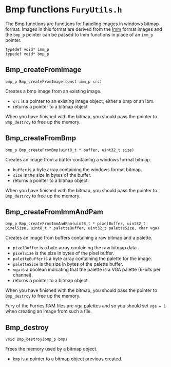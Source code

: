 # Bmp functions `FuryUtils.h`

The Bmp functions are functions for handling images in windows bitmap format. 
Images in this format are derived from the [Imm](imm.md) format images and the `bmp_p` pointer can be passed to Imm functions in place of an `imm_p` pointer.

`typedef void* imm_p`  
`typedef void* bmp_p`

## Bmp_createFromImage

`bmp_p Bmp_createFromImage(const imm_p src)`

Creates a bmp image from an existing image.

- `src` is a pointer to an existing image object; either a bmp or an lbm.
- returns a pointer to a bitmap object

When you have finished with the bitmap, you should pass the pointer to `Bmp_destroy` to free up the memory.

## Bmp_createFromBmp

`bmp_p Bmp_createFromBmp(uint8_t * buffer, uint32_t size)`

Creates an image from a buffer containing a windows format bitmap.

- `buffer` is a byte array containing the windows format bitmap.
- `size` is the size in bytes of the buffer.
- returns a pointer to a bitmap object.

When you have finished with the bitmap, you should pass the pointer to `Bmp_destroy` to free up the memory.

## Bmp_createFromImmAndPam

`bmp_p Bmp_createFromImmAndPam(uint8_t * pixelBuffer, uint32_t pixelSize, uint8_t * paletteBuffer, uint32_t paletteSize, char vga)`

Creates an image from buffers containing a raw bitmap and a palette.

- `pixelBuffer` is a byte array containing the raw bitmap data.
- `pixelSize` is the size in bytes of the pixel buffer.
- `paletteBuffer` is a byte array containing the palette for the image.
- `paletteSize` is the size in bytes of the palette buffer.
- `vga` is a boolean indicating that the palette is a VGA palette (6-bits per channel).
- returns a pointer to a bitmap object.

When you have finished with the bitmap, you should pass the pointer to `Bmp_destroy` to free up the memory.

Fury of the Furries PAM files are vga palettes and so you should set `vga = 1` when creating an image from such a file.

## Bmp_destroy

`void Bmp_destroy(bmp_p bmp)`

Frees the memory used by a bitmap object.

- `bmp` is a pointer to a bitmap object previous created.
